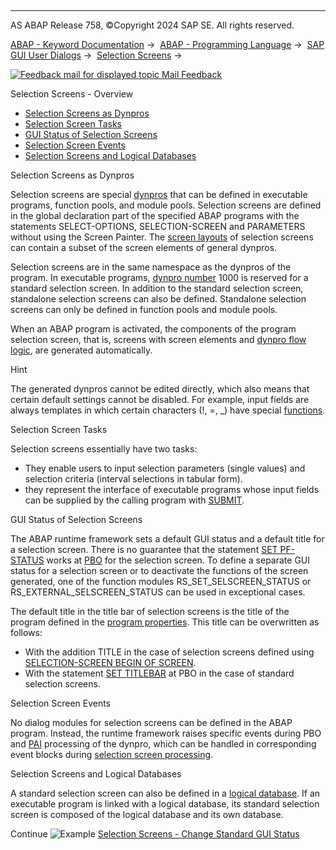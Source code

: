   

* * *

AS ABAP Release 758, ©Copyright 2024 SAP SE. All rights reserved.

[ABAP - Keyword Documentation](javascript:call_link\('abenabap.htm'\)) →  [ABAP - Programming Language](javascript:call_link\('abenabap_reference.htm'\)) →  [SAP GUI User Dialogs](javascript:call_link\('abenabap_screens.htm'\)) →  [Selection Screens](javascript:call_link\('abenselection_screen.htm'\)) → 

 [![](Mail.gif?object=Mail.gif "Feedback mail for displayed topic") Mail Feedback](mailto:f1_help@sap.com?subject=Feedback%20on%20ABAP%20Documentation&body=Document:%20Selection%20Screens%20-%20Overview%2C%20ABENSELECTION_SCREEN_OVERVIEW%2C%20758%0D%0A%0D%0AError:%0D%0A%0D%0A%0D%0A%0D%0ASuggestion%20for%20improvement:)

Selection Screens - Overview

-   [Selection Screens as Dynpros](#@@ITOC@@ABENSELECTION_SCREEN_OVERVIEW_1)
-   [Selection Screen Tasks](#@@ITOC@@ABENSELECTION_SCREEN_OVERVIEW_2)
-   [GUI Status of Selection Screens](#@@ITOC@@ABENSELECTION_SCREEN_OVERVIEW_3)
-   [Selection Screen Events](#@@ITOC@@ABENSELECTION_SCREEN_OVERVIEW_4)
-   [Selection Screens and Logical Databases](#@@ITOC@@ABENSELECTION_SCREEN_OVERVIEW_5)

Selection Screens as Dynpros   

Selection screens are special [dynpros](javascript:call_link\('abendynpro_glosry.htm'\) "Glossary Entry") that can be defined in executable programs, function pools, and module pools. Selection screens are defined in the global declaration part of the specified ABAP programs with the statements SELECT-OPTIONS, SELECTION-SCREEN and PARAMETERS without using the Screen Painter. The [screen layouts](javascript:call_link\('abenscreen_glosry.htm'\) "Glossary Entry") of selection screens can contain a subset of the screen elements of general dynpros.

Selection screens are in the same namespace as the dynpros of the program. In executable programs, [dynpro number](javascript:call_link\('abendynpro_number_glosry.htm'\) "Glossary Entry") 1000 is reserved for a standard selection screen. In addition to the standard selection screen, standalone selection screens can also be defined. Standalone selection screens can only be defined in function pools and module pools.

When an ABAP program is activated, the components of the program selection screen, that is, screens with screen elements and [dynpro flow logic](javascript:call_link\('abendynpro_flow_logic_glosry.htm'\) "Glossary Entry"), are generated automatically.

Hint

The generated dynpros cannot be edited directly, which also means that certain default settings cannot be disabled. For example, input fields are always templates in which certain characters (!, \=, \_) have special [functions](javascript:call_link\('abenabap_dynpros_fields.htm'\)).

Selection Screen Tasks   

Selection screens essentially have two tasks:

-   They enable users to input selection parameters (single values) and selection criteria (interval selections in tabular form).
-   they represent the interface of executable programs whose input fields can be supplied by the calling program with [SUBMIT](javascript:call_link\('abapsubmit.htm'\)).

GUI Status of Selection Screens   

The ABAP runtime framework sets a default GUI status and a default title for a selection screen. There is no guarantee that the statement [SET PF-STATUS](javascript:call_link\('abapset_pf-status_dynpro.htm'\)) works at [PBO](javascript:call_link\('abenpbo_glosry.htm'\) "Glossary Entry") for the selection screen. To define a separate GUI status for a selection screen or to deactivate the functions of the screen generated, one of the function modules RS\_SET\_SELSCREEN\_STATUS or RS\_EXTERNAL\_SELSCREEN\_STATUS can be used in exceptional cases.

The default title in the title bar of selection screens is the title of the program defined in the [program properties](javascript:call_link\('abenprogram_property_glosry.htm'\) "Glossary Entry"). This title can be overwritten as follows:

-   With the addition TITLE in the case of selection screens defined using [SELECTION-SCREEN BEGIN OF SCREEN](javascript:call_link\('abapselection-screen_definition.htm'\)).
-   With the statement [SET TITLEBAR](javascript:call_link\('abapset_titlebar_dynpro.htm'\)) at PBO in the case of standard selection screens.

Selection Screen Events   

No dialog modules for selection screens can be defined in the ABAP program. Instead, the runtime framework raises specific events during PBO and [PAI](javascript:call_link\('abenpai_glosry.htm'\) "Glossary Entry") processing of the dynpro, which can be handled in corresponding event blocks during [selection screen processing](javascript:call_link\('abenselscreen_processing_glosry.htm'\) "Glossary Entry").

Selection Screens and Logical Databases   

A standard selection screen can also be defined in a [logical database](javascript:call_link\('abenlogical_data_base_glosry.htm'\) "Glossary Entry"). If an executable program is linked with a logical database, its standard selection screen is composed of the logical database and its own database.

Continue
![Example](exa.gif "Example") [Selection Screens - Change Standard GUI Status](javascript:call_link\('abensel_screen_gui_status_abexa.htm'\))